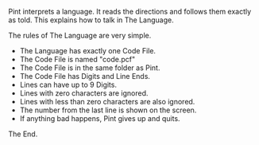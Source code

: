 Pint interprets a language. It reads the directions and follows them exactly as told. This explains how to talk in The Language.

The rules of The Language are very simple.

- The Language has exactly one Code File.
- The Code File is named "code.pcf"
- The Code File is in the same folder as Pint.
- The Code File has Digits and Line Ends.
- Lines can have up to 9 Digits.
- Lines with zero characters are ignored.
- Lines with less than zero characters are also ignored.
- The number from the last line is shown on the screen.
- If anything bad happens, Pint gives up and quits.

The End.